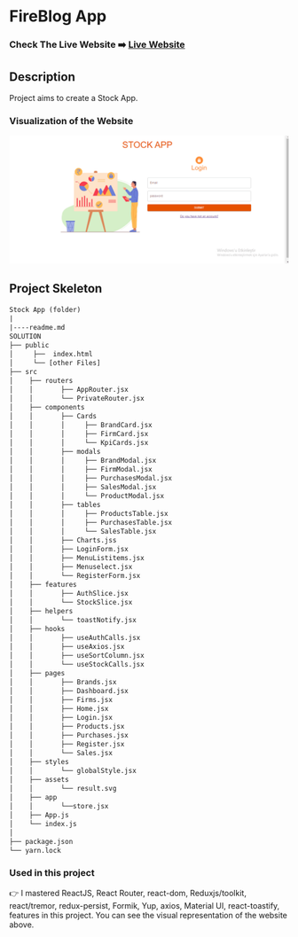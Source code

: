 # FireBlog App

### Check The Live Website ➡️ [Live Website](https://sekunev-stock-app.netlify.app//)

## Description

Project aims to create a Stock App.

### Visualization of the Website

![image](https://github.com/Sekunev/Stock-App/blob/main/src/assets/AnimationProject.gif)

## Project Skeleton

```
Stock App (folder)
|
|----readme.md
SOLUTION
├── public
│     ├──  index.html
│     └── [other Files]
├── src
│    ├── routers
│    │       ├── AppRouter.jsx
│    │       └── PrivateRouter.jsx
│    ├── components
│    │       ├── Cards
│    │       │     ├── BrandCard.jsx
│    │       │     ├── FirmCard.jsx
│    │       │     └── KpiCards.jsx
│    │       ├── modals
│    │       │     ├── BrandModal.jsx
│    │       │     ├── FirmModal.jsx
│    │       │     ├── PurchasesModal.jsx
│    │       │     ├── SalesModal.jsx
│    │       │     └── ProductModal.jsx
│    │       ├── tables
│    │       │     ├── ProductsTable.jsx
│    │       │     ├── PurchasesTable.jsx
│    │       │     └── SalesTable.jsx
│    │       ├── Charts.jss
│    │       ├── LoginForm.jsx
│    │       ├── MenuListitems.jsx
│    │       ├── Menuselect.jsx
│    │       └── RegisterForm.jsx
│    ├── features
│    │       ├── AuthSlice.jsx
│    │       └── StockSlice.jsx
│    ├── helpers
│    │       └── toastNotify.jsx
│    ├── hooks
│    │       ├── useAuthCalls.jsx
│    │       ├── useAxios.jsx
│    │       ├── useSortColumn.jsx
│    │       └── useStockCalls.jsx
│    ├── pages
│    │       ├── Brands.jsx
│    │       ├── Dashboard.jsx
│    │       ├── Firms.jsx
│    │       ├── Home.jsx
│    │       ├── Login.jsx
│    │       ├── Products.jsx
│    │       ├── Purchases.jsx
│    │       ├── Register.jsx
│    │       └── Sales.jsx
│    ├── styles
│    │       └── globalStyle.jsx
│    ├── assets
│    │       └── result.svg
│    ├── app
│    │       └──store.jsx
│    ├── App.js
│    └── index.js
│
├── package.json
└── yarn.lock
```

### Used in this project

👉 I mastered ReactJS, React Router, react-dom, Reduxjs/toolkit, react/tremor, redux-persist, Formik, Yup, axios, Material UI, react-toastify, features in this project. You can see the visual representation of the website above.
